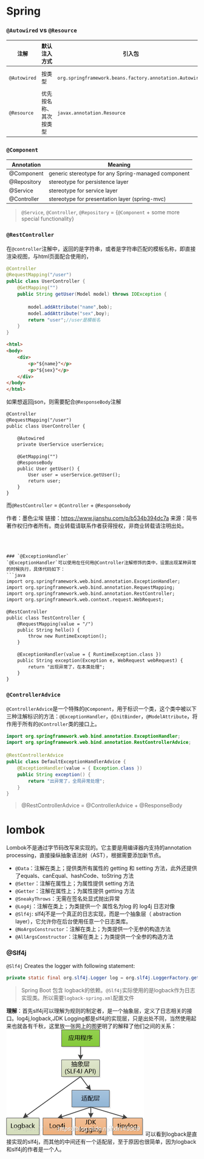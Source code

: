 # Spring

### `@Autowired` vs `@Resource`
注解 | 默认注入方式 | 引入包 | 用法
-- | -- | -- | --
`@Autowired` | 按类型 | `org.springframework.beans.factory.annotation.Autowired` | //按名称注入 <br>@Autowired <br>@Qualifier("userDao")
`@Resource` | 优先按名称、其次按类型 | `javax.annotation.Resource` | // 指定名称 <br>@Resource(name="personServiceImpl2") <br>private PersonService service2;

### `@Component`
Annotation | Meaning
-- | --
@Component | generic stereotype for any Spring-managed component
@Repository | stereotype for persistence layer  
@Service | stereotype for service layer   
@Controller | stereotype for presentation layer (spring-mvc) 
> `@Service`, `@Controller`, `@Repository` = {`@Component` + some more special functionality}

### `@RestController`
在`@controller`注解中，返回的是字符串，或者是字符串匹配的模板名称，即直接渲染视图，与html页面配合使用的，

```java
@Controller
@RequestMapping("/user")
public class UserController {
    @GetMapping("")
    public String getUser(Model model) throws IOException {

        model.addAttribute("name",bob);
        model.addAttribute("sex",boy);
        return "user";//user是模板名
    }
}
```
```html
<html>
<body>
    <div>
        <p>"${name}"</p>
        <p>"${sex}"</p>
    </div>
</body>
</html>
```
如果想返回json，则需要配合`@ResponseBody`注解
```
@Controller
@RequestMapping("/user")
public class UserController {

    @Autowired
    private UserService userService;
    
    @GetMapping("")
    @ResponseBody
    public User getUser() {
        User user = userService.getUser();
        return user;
    }
}
```
而`@RestController` = `@Controller` + `@Responsebody`

作者：墨色尘埃
链接：https://www.jianshu.com/p/b534b394dc7a
来源：简书
著作权归作者所有。商业转载请联系作者获得授权，非商业转载请注明出处。
```



### `@ExceptionHandler`
`@ExceptionHandler`可以使用在任何用@Controller注解修饰的类中，设置出现某种异常的时候执行，具体代码如下：
```java 
import org.springframework.web.bind.annotation.ExceptionHandler;
import org.springframework.web.bind.annotation.RequestMapping;
import org.springframework.web.bind.annotation.RestController;
import org.springframework.web.context.request.WebRequest;
 
@RestController
public class TestController {
	@RequestMapping(value = "/")
	public String hello() {
		throw new RuntimeException();
	}
 
	@ExceptionHandler(value = { RuntimeException.class })
	public String exception(Exception e, WebRequest webRequest) {
		return "出现异常了，在本类处理";
	}
}
```

### `@ControllerAdvice`
`@ControllerAdvice`是一个特殊的`@Component`，用于标识一个类，这个类中被以下三种注解标识的方法：`@ExceptionHandler`，`@InitBinder`，`@ModelAttribute`，将作用于所有的`@Controller`类的接口上。
```java
import org.springframework.web.bind.annotation.ExceptionHandler;
import org.springframework.web.bind.annotation.RestControllerAdvice;
 
@RestControllerAdvice
public class DefaultExceptionHandlerAdvice {
	@ExceptionHandler(value = { Exception.class })
	public String exception() {
		return "出异常了，全局异常处理";
	}
}
```
> @RestControllerAdvice = @ControllerAdvice + @ResponseBody


# lombok
Lombok不是通过字节码改写来实现的。它主要是用编译器内支持的annotation processing，直接操纵抽象语法树（AST），根据需要添加新节点。
- `@Data`：注解在类上；提供类所有属性的 getting 和 setting 方法，此外还提供了equals、canEqual、hashCode、toString 方法
- `@Setter`：注解在属性上；为属性提供 setting 方法
- `@Getter`：注解在属性上；为属性提供 getting 方法
- `@SneakyThrows`：无需在签名处显式抛出异常
- `@Log4j`：注解在类上；为类提供一个 属性名为log 的 log4j 日志对像
- `@Slf4j`: slf4j不是一个真正的日志实现，而是一个抽象层（ abstraction layer），它允许你在后台使用任意一个日志类库。
- `@NoArgsConstructor`：注解在类上；为类提供一个无参的构造方法
- `@AllArgsConstructor`：注解在类上；为类提供一个全参的构造方法

### @Slf4j
`@Slf4j` Creates the logger with following statement:
```java
private static final org.slf4j.Logger log = org.slf4j.LoggerFactory.getLogger(LogExample.class);
```
> Spring Boot 包含 logback的依赖。`@Slf4j`实际使用的是logback作为日志实现类。所以需要`logback-spring.xml`配置文件

**理解**：首先slf4j可以理解为规则的制定者，是一个抽象层，定义了日志相关的接口。log4j,logback,JDK Logging都是slf4j的实现层，只是出处不同，当然使用起来也就各有千秋，这里放一张网上的图更明了的解释了他们之间的关系：
![slf4j](../images/java/slf4j.jpg)
可以看到logback是直接实现的slf4j，而其他的中间还有一个适配层，至于原因也很简单，因为logback和slf4j的作者是一个人。
